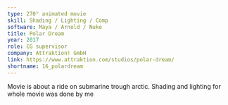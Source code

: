 ```yaml
---
type: 270° animated movie
skill: Shading / Lighting / Comp
software: Maya / Arnold / Nuke
title: Polar Dream
year: 2017
role: CG supervisor
company: Attraktion! GmbH
link: https://www.attraktion.com/studios/polar-dream/
shortname: 16_polardream
---
```


Movie is about a ride on submarine trough arctic. 
Shading and lighting for whole movie was done by me